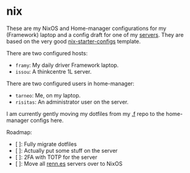 # nix

These are my NixOS and Home-manager configurations for my (Framework) laptop and a config draft for one of my [servers](https://renn.es). They are based on the very good [nix-starter-configs](https://github.com/Misterio77/nix-starter-configs) template.

There are two configured hosts:
- `framy`: My daily driver Framework laptop.
- `issou`: A thinkcentre 1L server.

There are two configured users in home-manager:
- `tarneo`: Me, on my laptop.
- `risitas`: An administrator user on the server.

I am currently gently moving my dotfiles from my [.f](https://github.com/tarneaux/.f) repo to the home-manager configs here.

Roadmap:
- [ ]: Fully migrate dotfiles
- [ ]: Actually put some stuff on the server
- [ ]: 2FA with TOTP for the server
- [ ]: Move all [renn.es](https://renn.es) servers over to NixOS
